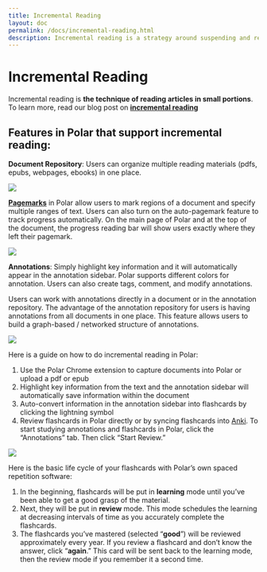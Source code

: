 ```yaml
---
title: Incremental Reading 
layout: doc
permalink: /docs/incremental-reading.html
description: Incremental reading is a strategy around suspending and resuming reading of a document over time to track progress using a a 'pagemark.' 
---
```


# Incremental Reading
 
Incremental reading is **the technique of reading articles in small portions**. To learn more, read our blog post on **<a href="https://getpolarized.io/2020/07/09/Guide-To-Incremental-Reading-For-Students-And-Continuous-Learners.html" target="_blank">incremental reading</a>** 
 
## Features in Polar that support incremental reading: 
 
**Document Repository**: Users can organize multiple reading materials (pdfs, epubs, webpages, ebooks) in one place. 


<img class="img-fluid" src="https://i.imgur.com/4rClAxt.png">


**<a href="https://getpolarized.io/docs/pagemarks.html" target="_blank">Pagemarks</a>** in Polar allow users to mark regions of a document and specify multiple ranges of text. Users can also turn on the auto-pagemark feature to track progress automatically. On the main page of Polar and at the top of the document, the progress reading bar will show users exactly where they left their pagemark.


<img class="img-fluid" src="https://i.imgur.com/7O1QseQ.png">


**Annotations**: Simply highlight key information and it will automatically appear in the annotation sidebar.  Polar supports different colors for annotation. Users can also create tags, comment, and modify annotations. 
 
Users can work with annotations directly in a document or in the annotation repository. The advantage of the annotation repository for users is having annotations from all documents in one place. This feature allows users to build a graph-based / networked structure of annotations. 

 
<img class="img-fluid" src="https://i.imgur.com/beb8Qhh.png">
 

Here is a guide on how to do incremental reading in Polar:

1. Use the Polar Chrome extension to capture documents into Polar or upload a pdf or epub
2. Highlight key information from the text and the annotation sidebar will automatically save information within the document 
3. Auto-convert information in the annotation sidebar into flashcards by clicking the lightning symbol
4. Review flashcards in Polar directly or by syncing flashcards into <a href="https://ankiweb.net/shared/info/734898866">Anki</a>. To start studying annotations and flashcards in Polar, click the “Annotations” tab. Then click “Start Review.”
 

<img class="img-fluid" src="https://i.imgur.com/SDBrleo.png">
 

Here is the basic life cycle of your flashcards with Polar’s own spaced repetition software:
1. In the beginning, flashcards will be put in **learning** mode until you’ve been able to get a good grasp of the material.
2. Next, they will be put in **review** mode. This mode schedules the learning at decreasing intervals of time as you accurately complete the flashcards. 
3. The flashcards you’ve mastered (selected “**good**”) will be reviewed approximately every year. If you review a flashcard and don’t know the answer, click “**again**.” This card will be sent back to the learning mode, then the review mode if you remember it a second time.

 
 

